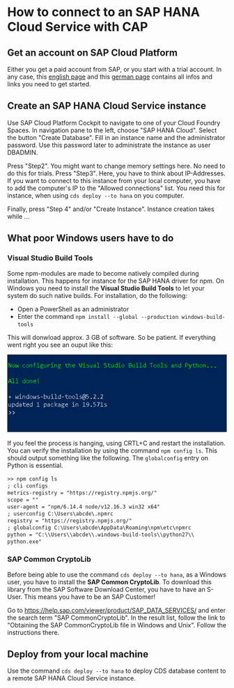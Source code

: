 # How to connect to an SAP HANA Cloud Service with CAP

## Get an account on SAP Cloud Platform
Either you get a paid account from SAP, or you start with a trial account. In any case, this [english page](https://www.sap.com/products/cloud-platform.html) and this [german page](https://www.sap.com/germany/products/cloud-platform.html) contains all infos and links you need to get started.

## Create an SAP HANA Cloud Service instance
Use SAP Cloud Platform Cockpit to navigate to one of your Cloud Foundry Spaces. In navigation pane to the left, choose "SAP HANA Cloud". Select the button "Create Database". Fill in an instance name and the administrator password. Use this password later to administrate the instance as user DBADMIN.

Press "Step2". You might want to change memory settings here. No need to do this for trials. Press "Step3". Here, you have to think about IP-Addresses. If you want to connect to this instance from your local computer, you have to add the computer's IP to the "Allowed connections" list. You need this for instance, when using ``cds deploy --to hana`` on you computer.

Finally, press "Step 4" and/or "Create Instance". Instance creation takes while ...

## What poor Windows users have to do

### Visual Studio Build Tools
Some npm-modules are made to become natively compiled during installation. This happens for instance for the SAP HANA driver for npm. On Windows you need to install the **Visual Studio Build Tools** to let your system do such native builds. For installation, do the following:

+ Open a PowerShell as an administrator
+ Enter the command ``npm install --global --production windows-build-tools``

This will donwload approx. 3 GB of software. So be patient. If everything went right you see an ouput like this:

![Success](assets/success.png)

If you feel the process is hanging, using CRTL+C and restart the installation. You can verify the installation by using the command ``npm config ls``. This should output something like the following. The ``globalconfig`` entry on Python is essential.

```
>> npm config ls
; cli configs
metrics-registry = "https://registry.npmjs.org/"
scope = ""
user-agent = "npm/6.14.4 node/v12.16.3 win32 x64"
; userconfig C:\Users\abcde\.npmrc
registry = "https://registry.npmjs.org/"
; globalconfig C:\Users\abcde\AppData\Roaming\npm\etc\npmrc
python = "C:\\Users\\abcde\\.windows-build-tools\\python27\\
python.exe"
```

### SAP Common CryptoLib
Before being able to use the command ``cds deploy --to hana``, as a Windows user, you have to install the **SAP Common CryptoLib**. To download this library from the SAP Software Download Center, you have to have an S-User. This means you have to be an SAP Customer!

Go to https://help.sap.com/viewer/product/SAP_DATA_SERVICES/ and enter the search term "SAP CommonCryptoLib". In the result list, follow the link to "Obtaining the SAP CommonCryptoLib file in Windows and Unix". Follow the instructions there.

## Deploy from your local machine
Use the command ``cds deploy --to hana`` to deploy CDS database content to a remote SAP HANA Cloud Service instance.
